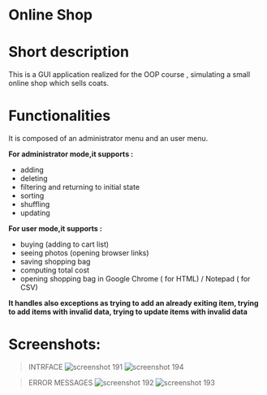 # Online Shop
>

# Short description  
  This is a GUI application realized for the OOP course , simulating a small online shop which sells coats.    

# Functionalities  
  It is composed of an administrator menu and an user menu.   
  
**For administrator mode,it supports :**
  
  * adding   
  * deleting   
  * filtering and returning to initial state  
  * sorting    
  * shuffling   
  * updating    
         
**For user mode,it supports :**
  
  * buying (adding to cart list)   
  * seeing photos (opening browser links)   
  * saving shopping bag  
  * computing total cost  
  * opening shopping bag in Google Chrome ( for HTML) / Notepad ( for CSV)  
      
**It handles also exceptions as trying to add an already exiting item, trying to add items with invalid data, trying to update
items with invalid data**

# Screenshots:

>INTRFACE
![screenshot 191](https://cloud.githubusercontent.com/assets/25063050/26728700/c4d215e2-47b3-11e7-8ee3-094c3aa27bd0.png)
![screenshot 194](https://cloud.githubusercontent.com/assets/25063050/26729184/611ee1ae-47b5-11e7-9642-f5d85502e141.png)


>ERROR MESSAGES
![screenshot 192](https://cloud.githubusercontent.com/assets/25063050/26728726/dc436f32-47b3-11e7-9a21-e21562fcafcc.png)
![screenshot 193](https://cloud.githubusercontent.com/assets/25063050/26728727/dc43e6ec-47b3-11e7-91f6-110f923cfd41.png)

